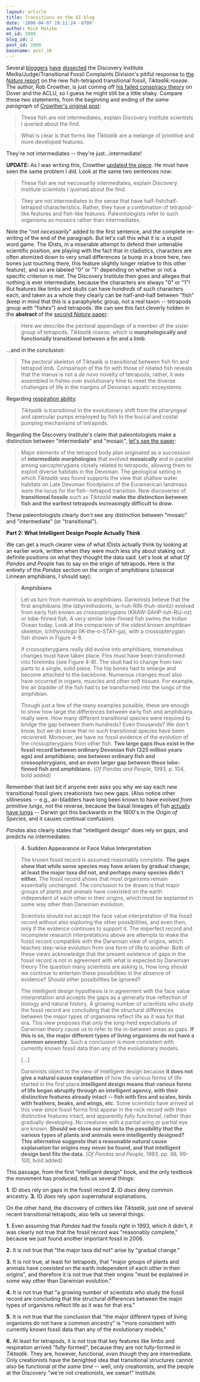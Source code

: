 ```yaml
---
layout: article
title: Transitions on the DI blog
date: '2006-04-07 19:11:24 -0700'
author: Nick Matzke
mt_id: 2099
blog_id: 2
post_id: 2099
basename: post_10
---
```

Several [bloggers](http://scienceblogs.com/pharyngula/2006/04/the_discovery_institute_on_tik.php) [have](http://scienceblogs.com/dispatches/2006/04/di_on_tiktaalik_roseae.php) [dissected](http://www.pandasthumb.org/archives/2006/04/tiktaalik_makes.html) the Discovery Institute Media/Judge/Transitional Fossil Complaints Division's pitiful response to [the _Nature_ report](http://www.nature.com/nature/journal/v440/n7085/full/440747a.html) on the new fish-tetrapod transitional fossil, _Tiktaalik roseae_.  The author, Rob Crowther, is just coming off [his failed conspiracy theory](http://www.pandasthumb.org/archives/2006/04/the_new_antievo.html) on Dover and the ACLU, so I guess he might still be a little shaky.  Compare these two statements, from the beginning and ending of _the same paragraph_ of [Crowther's original post](http://scienceblogs.com/pharyngula/2006/04/the_discovery_institute_on_tik.php):

> These fish are not intermediates, explain Discovery Institute scientists I queried about the find.


> What is clear is that forms like _Tiktaalik_ are a melange of primitive and more developed features.

They're not intermediates -- they're just...intermediate!

**UPDATE:** As I was writing this, Crowther [updated the piece](http://www.evolutionnews.org/2006/04/latest_fossil_find_no_threat_t.html#more).  He must have seen the same problem I did.  Look at the same two sentences now:

> These fish are not neccesarily intermediates, explain Discovery Institute scientists I queried about the find.


> They are not intermediates in the sense that have half-fish/half-tetrapod characteristics. Rather, they have a combination of tetrapod-like features and fish-like features. Paleontologists refer to such organisms as mosaics rather than intermediates.

Note the "not _necessarily_" added to the first sentence, and the complete re-writing of the end of the paragraph.  But let's call this what it is: a stupid word game.  The IDists, in a miserable attempt to defend their untenable scientific position, are playing with the fact that in cladistics, characters are often atomized down to very small differences (a bump in a bone here, two bones just touching there, this feature slightly longer relative to this other feature), and so are labeled "0" or "1" depending on whether or not a specific criterion is met.  The Discovery Institute then goes and alleges that nothing is ever intermediate, because the characters are always "0" or "1"!  But features like limbs and skulls can have _hundreds_ of such characters each, and taken as a whole they clearly can be half-and-half between "fish" (keep in mind that this is a paraphyletic group, not a real taxon -- tetrapods group _with_ "fishes") and tetrapods.  We can see this fact cleverly hidden in the **abstract** of the [second _Nature_ paper](http://www.nature.com/nature/journal/v440/n7085/full/nature04637.html):

> Here we describe the pectoral appendage of a member of the sister group of tetrapods, _Tiktaalik roseae_, which is **morphologically and functionally transitional between a fin and a limb**.

...and in the conclusion:

> The pectoral skeleton of Tiktaalik is transitional between fish fin and tetrapod limb. Comparison of the fin with those of related fish reveals that the manus is not a _de novo_ novelty of tetrapods; rather, it was assembled in fishes over evolutionary time to meet the diverse challenges of life in the margins of Devonian aquatic ecosystems.

Regarding [respiration ability](http://www.nature.com/nature/journal/v440/n7085/full/nature04639.html):

> _Tiktaalik_ is transitional in the evolutionary shift from the pharyngeal and opercular pumps employed by fish to the buccal and costal pumping mechanisms of tetrapods.

Regarding the Discovery Institute's claim that paleontologists make a distinction  between "intermediate" and "mosaic", [let's see the paper](http://www.nature.com/nature/journal/v440/n7085/full/nature04639.html):

> Major elements of the tetrapod body plan originated as a succession of **intermediate morphologies** that evolved **mosaically** and in parallel among sarcopterygians closely related to tetrapods, allowing them to exploit diverse habitats in the Devonian. The geological setting in which _Tiktaalik_ was found supports the view that shallow water habitats on Late Devonian floodplains of the Euramerican landmass were the locus for the fish--tetrapod transition. New discoveries of **transitional fossils** such as _Tiktaalik_ **make the distinction between fish and the earliest tetrapods increasingly difficult to draw.**

These paleontologists clearly don't see any distinction between "mosaic" and "intermediate" (or "transitional").

**Part 2: What Intelligent Design People Actually Think**

We can get a much clearer view of what IDists actually think by looking at an earlier work, written when they were much less shy about staking out definite positions on what they thought the data said.  Let's look at what _Of Pandas and People_ has to say on the origin of tetrapods.  Here is the entirety of the _Pandas_ section on the origin of amphibians (classical Linnean amphibians, I should say):

> **Amphibians**
> 
> Let us turn from mammals to amphibians. Darwinists believe that the first amphibians (the _labyrinthodonts_, la-huh-RIN-thuh-dontz) evolved from early fish known as _crossopterygians_ (KRAW-SAHP-tuh-RIJ-nz) or lobe-finned fish. A very similar lobe-finned fish swims the Indian Ocean today. Look at the comparison of the oldest known amphibian skeleton, _Ichthyostega_ (IK-the-o-STAY-ga), with a crossopterygian fish shown in Figure 4-8.
> 
> If crossopterygians really did evolve into amphibians, tremendous changes must have taken place. Fins must have been transformed into forelimbs (see Figure 4-8). The skull had to change from two parts to a single, solid piece. The hip bones had to enlarge and become attached to the backbone. Numerous changes must also have occurred in organs, muscles and other soft tissues. For example, the air bladder of the fish had to be transformed into the lungs of the amphibian.
> 
> Though just a few of the many examples possible, these are enough to show how large the differences between early fish and amphibians really were. How many different transitional species were required to bridge the gap between them hundreds? Even thousands? We don't know, but we do know that no such transitional species have been recovered. Moreover, we have no fossil evidence of the evolution of the crossopterygians from other fish. **Two large gaps thus exist in the fossil record between ordinary Devonian fish (325 million years ago) and amphibians; one between ordinary fish and crossopterygians, and an even larger gap between these lobe-finned fish and amphibians.** (_Of Pandas and People_, 1993, p. 104, bold added)

Remember that last bit if anyone ever asks you why we say each new transitional fossil gives creationists two new gaps.   (Also notice other sillinesses -- e.g., air-bladders have long been known to have evolved _from primitive lungs_, not the reverse, because the basal lineages of fish [actually have lungs](http://www.gwu.edu/~darwin/BiSc150/Adaptation1/comparative.html) -- Darwin got this backwards in the 1800's in the _Origin of Species_, and it causes continual confusion).

_Pandas_ also clearly states that "intelligent design" does rely on gaps, and predicts no intermediates:

> **4. Sudden Appearance or Face Value Interpretation**
> 
> The known fossil record is assumed reasonably complete. **The gaps show that while some species may have arisen by gradual change, at least the major taxa did not, and perhaps many species didn't either.** The fossil record shows that most organisms remain essentially unchanged. The conclusion to be drawn is that major groups of plants and animals have coexisted on the earth independent of each other in their origins, which must be explained in some way other than Darwinian evolution.
> 
> Scientists should not accept the face value interpretation of the fossil record without also exploring the other possibilities, and even then, only if the evidence continues to support it. The imperfect record and incomplete research interpretations above are attempts to make the fossil record compatible with the Darwinian view of origins, which teaches step-wise evolution from one form of life to another. Both of these views acknowledge that the present existence of gaps in the fossil record is not in agreement with what is expected by Darwinian theory The question many scientists are asking is, How long should we continue to entertain these possibilities in the absence of evidence? Should other possibilities be ignored?
> 
> The intelligent design hypothesis is in agreement with the face value interpretation and accepts the gaps as a generally true reflection of biology and natural history. A growing number of scientists who study the fossil record are concluding that the structural differences between the major types of organisms reflect life as it was for that era. This view proposes that only the long-held expectations of Darwinian theory cause us to refer to the in-between areas as gaps. **If this is so, the major different types of living organisms do not have a common ancestry.** Such a conclusion is more consistent with currently known fossil data than any of the evolutionary models.
> 
> \[...\]
> 
> Darwinists object to the view of intelligent design because **it does not give a natural cause explanation** of how the various forms of life started in the first place.**Intelligent design means that various forms of life began abruptly through an intelligent agency, with their distinctive features already intact -- fish with fins and scales, birds with feathers, beaks, and wings, etc.** Some scientists have arrived at this view since fossil forms first appear in the rock record with their distinctive features intact, and apparently fully functional, rather than gradually developing. No creatures with a partial wing or partial eye are known. **Should we close our minds to the possibility that the various types of plants and animals were intelligently designed? This alternative suggests that a reasonable natural cause explanation for origins may never be found, and that intelligent design best fits the data.** (_Of Pandas and People_, 1993, pp. 98, 99-100, bold added)

This passage, from the first "intelligent design" book, and the only textbook the movement has produced, tells us several things:

**1.** ID _does_ rely on gaps in the fossil record
**2.** ID _does_ deny common ancestry.
**3.** ID _does_ rely upon supernatural explanations.

On the other hand, the discovery of critters like _Tiktaalik_, just one of several recent transitional tetrapods, also tells us several things:

**1.** Even assuming that _Pandas_ had the fossils right in 1993, which it didn't, it was clearly not true that the fossil record was "reasonably complete," because we just found another important fossil in 2006.

**2.** It is not true that "the major taxa did not" arise by "gradual change."

**3.** It is not true, at least for tetrapods, that "major groups of plants and animals have coexisted on the earth independent of each other in their origins", and therefore it is not true that their origins "must be explained in some way other than Darwinian evolution."

**4.** It is not true that "a growing number of scientists who study the fossil record are concluding that the structural differences between the major types of organisms reflect life as it was for that era."

**5.** It is not true that the conclusion that "the major different types of living organisms do not have a common ancestry" is "more consistent with currently known fossil data than any of the evolutionary models."

**6.** At least for tetrapods, it is not true that key features like limbs and respiration arrived "fully-formed", because they are not fully-formed in _Tiktaalik_.  They are, however, functional, _even though_ they are intermediate.  Only creationists have the benighted idea that transitional structures cannot _also_ be functional _at the same time_ -- well, only creationists, and the people at the Discovery "we're not creationists, we swear!" Institute.
